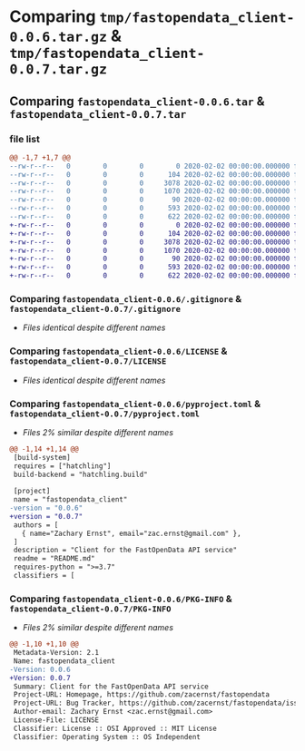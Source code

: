 # Comparing `tmp/fastopendata_client-0.0.6.tar.gz` & `tmp/fastopendata_client-0.0.7.tar.gz`

## Comparing `fastopendata_client-0.0.6.tar` & `fastopendata_client-0.0.7.tar`

### file list

```diff
@@ -1,7 +1,7 @@
--rw-r--r--   0        0        0        0 2020-02-02 00:00:00.000000 fastopendata_client-0.0.6/src/fastopendata-client/__init__.py
--rw-r--r--   0        0        0      104 2020-02-02 00:00:00.000000 fastopendata_client-0.0.6/src/fastopendata-client/client.py
--rw-r--r--   0        0        0     3078 2020-02-02 00:00:00.000000 fastopendata_client-0.0.6/.gitignore
--rw-r--r--   0        0        0     1070 2020-02-02 00:00:00.000000 fastopendata_client-0.0.6/LICENSE
--rw-r--r--   0        0        0       90 2020-02-02 00:00:00.000000 fastopendata_client-0.0.6/README.md
--rw-r--r--   0        0        0      593 2020-02-02 00:00:00.000000 fastopendata_client-0.0.6/pyproject.toml
--rw-r--r--   0        0        0      622 2020-02-02 00:00:00.000000 fastopendata_client-0.0.6/PKG-INFO
+-rw-r--r--   0        0        0        0 2020-02-02 00:00:00.000000 fastopendata_client-0.0.7/src/fastopendata_client/__init__.py
+-rw-r--r--   0        0        0      104 2020-02-02 00:00:00.000000 fastopendata_client-0.0.7/src/fastopendata_client/client.py
+-rw-r--r--   0        0        0     3078 2020-02-02 00:00:00.000000 fastopendata_client-0.0.7/.gitignore
+-rw-r--r--   0        0        0     1070 2020-02-02 00:00:00.000000 fastopendata_client-0.0.7/LICENSE
+-rw-r--r--   0        0        0       90 2020-02-02 00:00:00.000000 fastopendata_client-0.0.7/README.md
+-rw-r--r--   0        0        0      593 2020-02-02 00:00:00.000000 fastopendata_client-0.0.7/pyproject.toml
+-rw-r--r--   0        0        0      622 2020-02-02 00:00:00.000000 fastopendata_client-0.0.7/PKG-INFO
```

### Comparing `fastopendata_client-0.0.6/.gitignore` & `fastopendata_client-0.0.7/.gitignore`

 * *Files identical despite different names*

### Comparing `fastopendata_client-0.0.6/LICENSE` & `fastopendata_client-0.0.7/LICENSE`

 * *Files identical despite different names*

### Comparing `fastopendata_client-0.0.6/pyproject.toml` & `fastopendata_client-0.0.7/pyproject.toml`

 * *Files 2% similar despite different names*

```diff
@@ -1,14 +1,14 @@
 [build-system]
 requires = ["hatchling"]
 build-backend = "hatchling.build"
 
 [project]
 name = "fastopendata_client"
-version = "0.0.6"
+version = "0.0.7"
 authors = [
   { name="Zachary Ernst", email="zac.ernst@gmail.com" },
 ]
 description = "Client for the FastOpenData API service"
 readme = "README.md"
 requires-python = ">=3.7"
 classifiers = [
```

### Comparing `fastopendata_client-0.0.6/PKG-INFO` & `fastopendata_client-0.0.7/PKG-INFO`

 * *Files 2% similar despite different names*

```diff
@@ -1,10 +1,10 @@
 Metadata-Version: 2.1
 Name: fastopendata_client
-Version: 0.0.6
+Version: 0.0.7
 Summary: Client for the FastOpenData API service
 Project-URL: Homepage, https://github.com/zacernst/fastopendata
 Project-URL: Bug Tracker, https://github.com/zacernst/fastopendata/issues
 Author-email: Zachary Ernst <zac.ernst@gmail.com>
 License-File: LICENSE
 Classifier: License :: OSI Approved :: MIT License
 Classifier: Operating System :: OS Independent
```

